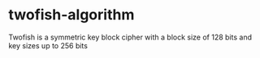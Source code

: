 # twofish-algorithm
Twofish is a symmetric key block cipher with a block size of 128 bits and key sizes up to 256 bits
